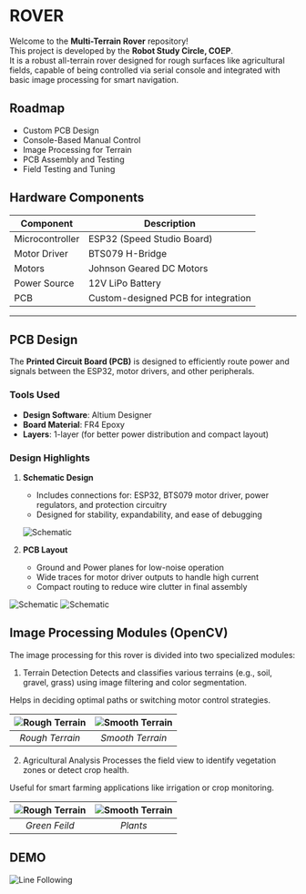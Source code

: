
# ROVER

Welcome to the **Multi-Terrain Rover** repository!  
This project is developed by the **Robot Study Circle, COEP**.  
It is a robust all-terrain rover designed for rough surfaces like agricultural fields, capable of being controlled via serial console and integrated with basic image processing for smart navigation.




## Roadmap

- Custom PCB Design
-  Console-Based Manual Control
-  Image Processing for Terrain
-  PCB Assembly and Testing
-  Field Testing and Tuning



##  Hardware Components

| Component              | Description                           |
|------------------------|---------------------------------------|
| Microcontroller        | ESP32 (Speed Studio Board)            |
| Motor Driver           | BTS079 H-Bridge                       |
| Motors                 | Johnson Geared DC Motors              |
| Power Source           | 12V LiPo Battery                      |
| PCB                    | Custom-designed PCB for integration   |

---


##  PCB Design

The **Printed Circuit Board (PCB)** is designed to efficiently route power and signals between the ESP32, motor drivers, and other peripherals.

###  Tools Used

- **Design Software**: Altium Designer
- **Board Material**: FR4 Epoxy
- **Layers**: 1-layer (for better power distribution and compact layout)

### Design Highlights

1. **Schematic Design**  
   - Includes connections for: ESP32, BTS079 motor driver, power regulators, and protection circuitry  
   - Designed for stability, expandability, and ease of debugging

   ![Schematic](https://i.postimg.cc/jqfp0c6K/img-1.jpg)


2. **PCB Layout**  
   - Ground and Power planes for low-noise operation  
   - Wide traces for motor driver outputs to handle high current  
   - Compact routing to reduce wire clutter in final assembly

![Schematic](https://i.imgur.com/otm16gV.jpeg)
![Schematic](https://i.imgur.com/q2VZSD2.jpeg)


## Image Processing Modules (OpenCV)
The image processing for this rover is divided into two specialized modules:

1. Terrain Detection
Detects and classifies various terrains (e.g., soil, gravel, grass) using image filtering and color segmentation.

Helps in deciding optimal paths or switching motor control strategies.


| ![Rough Terrain](https://i.imgur.com/DjetkdB.png) | ![Smooth Terrain](https://i.imgur.com/lSd68b0.png) |
|:--:|:--:|
| *Rough Terrain* | *Smooth Terrain* |


2. Agricultural Analysis
Processes the field view to identify vegetation zones or detect crop health.

Useful for smart farming applications like irrigation or crop monitoring.

| ![Rough Terrain](https://i.imgur.com/Lo5TVNy.png) | ![Smooth Terrain](https://i.imgur.com/HFziLas.png) |
|:--:|:--:|
| *Green Feild* | *Plants* |


## DEMO
![Line Following](gif_1.gif)

